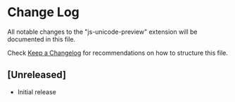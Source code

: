 # Change Log

All notable changes to the "js-unicode-preview" extension will be documented in this file.

Check [Keep a Changelog](http://keepachangelog.com/) for recommendations on how to structure this file.

## [Unreleased]

- Initial release